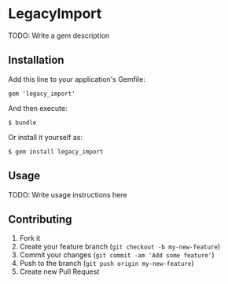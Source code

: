 # LegacyImport

TODO: Write a gem description

## Installation

Add this line to your application's Gemfile:

    gem 'legacy_import'

And then execute:

    $ bundle

Or install it yourself as:

    $ gem install legacy_import

## Usage

TODO: Write usage instructions here

## Contributing

1. Fork it
2. Create your feature branch (`git checkout -b my-new-feature`)
3. Commit your changes (`git commit -am 'Add some feature'`)
4. Push to the branch (`git push origin my-new-feature`)
5. Create new Pull Request
